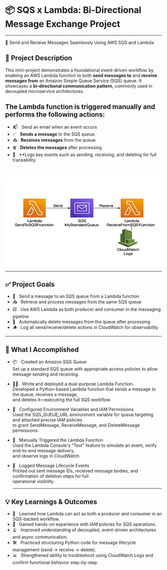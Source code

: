 # 📦 SQS x Lambda: Bi-Directional Message Exchange Project

---

🔁 Send and Receive Messages Seamlessly Using AWS SQS and Lambda


## 📌 Project Description

This mini-project demonstrates a foundational event-driven workflow by enabling an AWS Lambda function to both **send messages to** and **receive messages from** an Amazon Simple Queue Service (SQS) queue. It showcases a **bi-directional communication pattern**, commonly used in decoupled microservice architectures.

## The Lambda function is triggered manually and performs the following actions:
 - 📬 &nbsp;&nbsp;Send an email when an event occurs
 - ✅ &nbsp;&nbsp;**Sends a message** to the SQS queue.
 - 📥 &nbsp;&nbsp;**Receives messages** from the queue.
 - 🗑️ &nbsp;&nbsp;**Deletes the messages** after processing.
 - 🧾 &nbsp;&nbsp;**Logs key events such as sending, receiving, and deleting for full traceability.
<br>


![Alt Text](700x400_sqs_lambda_cloudwatch_lc.jpg)

---

##  ✅ Project Goals

 - 📨 &nbsp;&nbsp;Send a message to an SQS queue from a Lambda function
-  📥 &nbsp;&nbsp;Retrieve and process messages from the same SQS queue
-  🟨 &nbsp;&nbsp;Use AWS Lambda as both producer and consumer in the messaging pipeline
-  🧼 &nbsp;&nbsp;Automatically delete messages from the queue after processing
-  🪵 &nbsp;&nbsp;Log all send/receive/delete actions in CloudWatch for observability

---

## 🔧 What I Accomplished

- 📦 &nbsp;&nbsp;Created an Amazon SQS Queue<br>
      Set up a standard SQS queue with appropriate access policies to allow message sending and receiving.
- 🧑‍💻 &nbsp;&nbsp;Wrote and deployed a dual-purpose Lambda Function.<br>
      Developed a Python-based Lambda function that sends a message to the queue, receives a message, <br>
      and deletes it—executing the full SQS workflow.
- 🔐 &nbsp;&nbsp;Configured Environment Variables and IAM Permissions<br>
      Used the SQS_QUEUE_URL environment variable for queue targeting and attached precise IAM policies <br>
       to grant SendMessage, ReceiveMessage, and DeleteMessage permissions.
- 🧪 &nbsp;&nbsp;Manually Triggered the Lambda Function<br>
      Used the Lambda Console's "Test" feature to simulate an event, verify end-to-end message delivery,<br> 
      and observe logs in CloudWatch.
- 📄 &nbsp;&nbsp;Logged Message Lifecycle Events<br>
      Printed out sent message IDs, received message bodies, and confirmation of deletion steps for full <br>
      operational visibility.
    
  --- 
    
## 💡 Key Learnings & Outcomes

- 🔁 &nbsp;&nbsp;Learned how Lambda can act as both a producer and consumer in an SQS-backed workflow.
- 🔑 &nbsp;&nbsp;Gained hands-on experience with IAM policies for SQS operations.
- 🪝 &nbsp;&nbsp;Improved understanding of decoupled, event-driven architectures and async communication.
- 🛠️ &nbsp;&nbsp;Practiced structuring Python code for message lifecycle management (send → receive → delete).
- 📊 &nbsp;&nbsp;Strengthened ability to troubleshoot using CloudWatch Logs and confirm functional behavior step-by-step.



